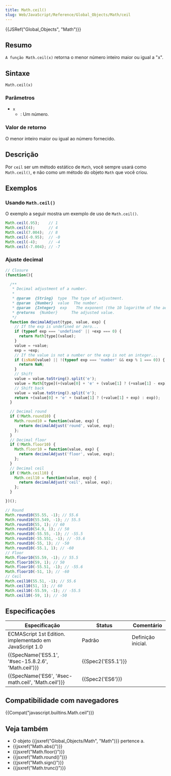 ```yaml
---
title: Math.ceil()
slug: Web/JavaScript/Reference/Global_Objects/Math/ceil
---
```

{{JSRef("Global_Objects", "Math")}}

## Resumo

`A função Math.ceil(x)` retorna o menor número inteiro maior ou igual a "x".

## Sintaxe

```
Math.ceil(x)
```

### Parâmetros

- `x`
  - : Um número.

### Valor de retorno

O menor inteiro maior ou igual ao número fornecido.

## Descrição

Por `ceil` ser um método estático de `Math`, você sempre usará como `Math.ceil()`, e não como um método do objeto `Math` que você criou.

## Exemplos

### Usando `Math.ceil()`

O exemplo a seguir mostra um exemplo de uso de `Math.ceil()`.

```js
Math.ceil(.95);    // 1
Math.ceil(4);      // 4
Math.ceil(7.004);  // 8
Math.ceil(-0.95);  // -0
Math.ceil(-4);     // -4
Math.ceil(-7.004); // -7
```

### Ajuste decimal

```js
// Closure
(function(){

  /**
   * Decimal adjustment of a number.
   *
   * @param  {String}  type  The type of adjustment.
   * @param  {Number}  value  The number.
   * @param  {Integer}  exp    The exponent (the 10 logarithm of the adjustment base).
   * @returns  {Number}      The adjusted value.
   */
  function decimalAdjust(type, value, exp) {
    // If the exp is undefined or zero...
    if (typeof exp === 'undefined' || +exp === 0) {
      return Math[type](value);
    }
    value = +value;
    exp = +exp;
    // If the value is not a number or the exp is not an integer...
    if (isNaN(value) || !(typeof exp === 'number' && exp % 1 === 0)) {
      return NaN;
    }
    // Shift
    value = value.toString().split('e');
    value = Math[type](+(value[0] + 'e' + (value[1] ? (+value[1] - exp) : -exp)));
    // Shift back
    value = value.toString().split('e');
    return +(value[0] + 'e' + (value[1] ? (+value[1] + exp) : exp));
  }

  // Decimal round
  if (!Math.round10) {
    Math.round10 = function(value, exp) {
      return decimalAdjust('round', value, exp);
    };
  }
  // Decimal floor
  if (!Math.floor10) {
    Math.floor10 = function(value, exp) {
      return decimalAdjust('floor', value, exp);
    };
  }
  // Decimal ceil
  if (!Math.ceil10) {
    Math.ceil10 = function(value, exp) {
      return decimalAdjust('ceil', value, exp);
    };
  }

})();

// Round
Math.round10(55.55, -1); // 55.6
Math.round10(55.549, -1); // 55.5
Math.round10(55, 1); // 60
Math.round10(54.9, 1); // 50
Math.round10(-55.55, -1); // -55.5
Math.round10(-55.551, -1); // -55.6
Math.round10(-55, 1); // -50
Math.round10(-55.1, 1); // -60
// Floor
Math.floor10(55.59, -1); // 55.5
Math.floor10(59, 1); // 50
Math.floor10(-55.51, -1); // -55.6
Math.floor10(-51, 1); // -60
// Ceil
Math.ceil10(55.51, -1); // 55.6
Math.ceil10(51, 1); // 60
Math.ceil10(-55.59, -1); // -55.5
Math.ceil10(-59, 1); // -50
```

## Especificações

| Especificação                                                        | Status                   | Comentário         |
| -------------------------------------------------------------------- | ------------------------ | ------------------ |
| ECMAScript 1st Edition. implementado em JavaScript 1.0               | Padrão                   | Definição inicial. |
| {{SpecName('ES5.1', '#sec-15.8.2.6', 'Math.ceil')}} | {{Spec2('ES5.1')}} |                    |
| {{SpecName('ES6', '#sec-math.ceil', 'Math.ceil')}} | {{Spec2('ES6')}}     |                    |

## Compatibilidade com navegadores

{{Compat("javascript.builtins.Math.ceil")}}

## Veja também

- O objeto {{jsxref("Global_Objects/Math", "Math")}} pertence a.
- {{jsxref("Math.abs()")}}
- {{jsxref("Math.floor()")}}
- {{jsxref("Math.round()")}}
- {{jsxref("Math.sign()")}}
- {{jsxref("Math.trunc()")}}
